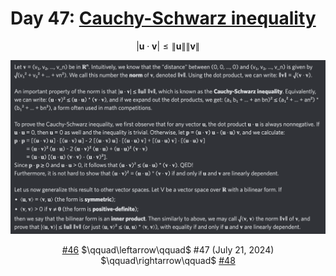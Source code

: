 # Day 47: [Cauchy-Schwarz inequality](https://en.wikipedia.org/wiki/Cauchy-Schwarz_inequality)

$$|\mathbf u\cdot\mathbf v|\le\|\mathbf u\|\|\mathbf v\|$$

<picture><img alt="Day 47" src="0047.png"></picture>

<center><a href="0046.html">#46</a> $\qquad\leftarrow\qquad$ #47 (July 21, 2024) $\qquad\rightarrow\qquad$ <a href="0048.html">#48</a></center>